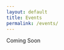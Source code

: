 ```yaml
---
layout: default
title: Events 
permalink: /events/
---
```


Coming Soon

<!-- add dc919's google calendar?
		add our EFF event
		future upcoming events -->

